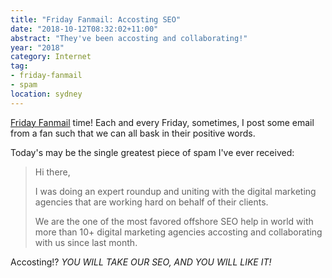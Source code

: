 ```yaml
---
title: "Friday Fanmail: Accosting SEO"
date: "2018-10-12T08:32:02+11:00"
abstract: "They've been accosting and collaborating!"
year: "2018"
category: Internet
tag:
- friday-fanmail
- spam
location: sydney
---
```

[Friday Fanmail] time! Each and every Friday, sometimes, I post some email from a fan such that we can all bask in their positive words.

Today's may be the single greatest piece of spam I've ever received:

> Hi there,
> 
> I was doing an expert roundup and uniting with the digital marketing
> agencies that are working hard on behalf of their clients.
> 
> We are the one of the most favored offshore SEO help in world with more
> than 10+ digital marketing agencies accosting and collaborating with us
> since last month.

Accosting!? *YOU WILL TAKE OUR SEO, AND YOU WILL LIKE IT!*

[Friday Fanmail]: https://rubenerd.com/tag/friday-fanmail/

